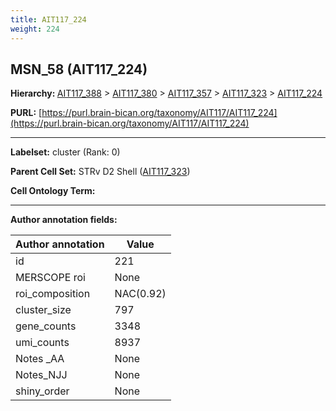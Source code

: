 ```yaml
---
title: AIT117_224
weight: 224
---
```

## MSN_58 (AIT117_224)
<b>Hierarchy: </b>
[AIT117_388](../AIT117_388) >
[AIT117_380](../AIT117_380) >
[AIT117_357](../AIT117_357) >
[AIT117_323](../AIT117_323) >
[AIT117_224](../AIT117_224)

**PURL:** [https://purl.brain-bican.org/taxonomy/AIT117/AIT117_224](https://purl.brain-bican.org/taxonomy/AIT117/AIT117_224)

---


**Labelset:** cluster (Rank: 0)

**Parent Cell Set:** STRv D2 Shell ([AIT117_323](../AIT117_323))



**Cell Ontology Term:** 

[MARKER GENES.]: #


---

[TRANSFERRED ANNOTATIONS.]: #


[AUTHOR ANNOTATION FIELDS.]: #


**Author annotation fields:**

| Author annotation | Value |
|-------------------|-------|
|id|221|
|MERSCOPE roi|None|
|roi_composition|NAC(0.92)|
|cluster_size|797|
|gene_counts|3348|
|umi_counts|8937|
|Notes _AA|None|
|Notes_NJJ|None|
|shiny_order|None|

